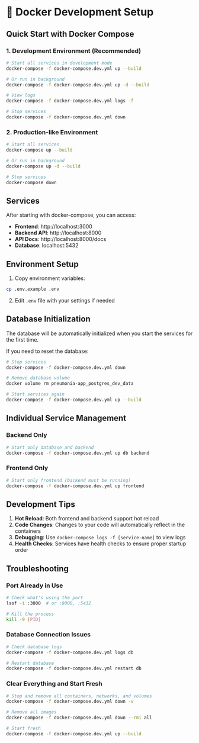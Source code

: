 # 🐳 Docker Development Setup

## Quick Start with Docker Compose

### 1. Development Environment (Recommended)

```bash
# Start all services in development mode
docker-compose -f docker-compose.dev.yml up --build

# Or run in background
docker-compose -f docker-compose.dev.yml up -d --build

# View logs
docker-compose -f docker-compose.dev.yml logs -f

# Stop services
docker-compose -f docker-compose.dev.yml down
```

### 2. Production-like Environment

```bash
# Start all services
docker-compose up --build

# Or run in background
docker-compose up -d --build

# Stop services
docker-compose down
```

## Services

After starting with docker-compose, you can access:

- **Frontend**: http://localhost:3000
- **Backend API**: http://localhost:8000
- **API Docs**: http://localhost:8000/docs
- **Database**: localhost:5432

## Environment Setup

1. Copy environment variables:
```bash
cp .env.example .env
```

2. Edit `.env` file with your settings if needed

## Database Initialization

The database will be automatically initialized when you start the services for the first time.

If you need to reset the database:
```bash
# Stop services
docker-compose -f docker-compose.dev.yml down

# Remove database volume
docker volume rm pneumonia-app_postgres_dev_data

# Start services again
docker-compose -f docker-compose.dev.yml up --build
```

## Individual Service Management

### Backend Only
```bash
# Start only database and backend
docker-compose -f docker-compose.dev.yml up db backend
```

### Frontend Only
```bash
# Start only frontend (backend must be running)
docker-compose -f docker-compose.dev.yml up frontend
```

## Development Tips

1. **Hot Reload**: Both frontend and backend support hot reload
2. **Code Changes**: Changes to your code will automatically reflect in the containers
3. **Debugging**: Use `docker-compose logs -f [service-name]` to view logs
4. **Health Checks**: Services have health checks to ensure proper startup order

## Troubleshooting

### Port Already in Use
```bash
# Check what's using the port
lsof -i :3000  # or :8000, :5432

# Kill the process
kill -9 [PID]
```

### Database Connection Issues
```bash
# Check database logs
docker-compose -f docker-compose.dev.yml logs db

# Restart database
docker-compose -f docker-compose.dev.yml restart db
```

### Clear Everything and Start Fresh
```bash
# Stop and remove all containers, networks, and volumes
docker-compose -f docker-compose.dev.yml down -v

# Remove all images
docker-compose -f docker-compose.dev.yml down --rmi all

# Start fresh
docker-compose -f docker-compose.dev.yml up --build
```
